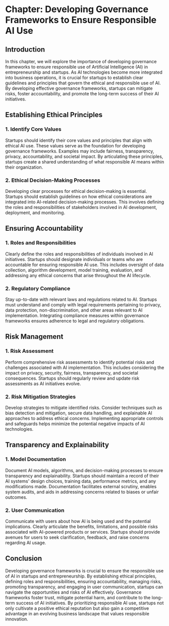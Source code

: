 Chapter: Developing Governance Frameworks to Ensure Responsible AI Use
======================================================================

Introduction
------------

In this chapter, we will explore the importance of developing governance frameworks to ensure responsible use of Artificial Intelligence (AI) in entrepreneurship and startups. As AI technologies become more integrated into business operations, it is crucial for startups to establish clear guidelines and principles that govern the ethical and responsible use of AI. By developing effective governance frameworks, startups can mitigate risks, foster accountability, and promote the long-term success of their AI initiatives.

Establishing Ethical Principles
-------------------------------

### 1. Identify Core Values

Startups should identify their core values and principles that align with ethical AI use. These values serve as the foundation for developing governance frameworks. Examples may include fairness, transparency, privacy, accountability, and societal impact. By articulating these principles, startups create a shared understanding of what responsible AI means within their organization.

### 2. Ethical Decision-Making Processes

Developing clear processes for ethical decision-making is essential. Startups should establish guidelines on how ethical considerations are integrated into AI-related decision-making processes. This involves defining the roles and responsibilities of stakeholders involved in AI development, deployment, and monitoring.

Ensuring Accountability
-----------------------

### 1. Roles and Responsibilities

Clearly define the roles and responsibilities of individuals involved in AI initiatives. Startups should designate individuals or teams who are accountable for ensuring responsible AI use. This includes oversight of data collection, algorithm development, model training, evaluation, and addressing any ethical concerns that arise throughout the AI lifecycle.

### 2. Regulatory Compliance

Stay up-to-date with relevant laws and regulations related to AI. Startups must understand and comply with legal requirements pertaining to privacy, data protection, non-discrimination, and other areas relevant to AI implementation. Integrating compliance measures within governance frameworks ensures adherence to legal and regulatory obligations.

Risk Management
---------------

### 1. Risk Assessment

Perform comprehensive risk assessments to identify potential risks and challenges associated with AI implementation. This includes considering the impact on privacy, security, fairness, transparency, and societal consequences. Startups should regularly review and update risk assessments as AI initiatives evolve.

### 2. Risk Mitigation Strategies

Develop strategies to mitigate identified risks. Consider techniques such as bias detection and mitigation, secure data handling, and explainable AI approaches to address ethical concerns. Implementing appropriate controls and safeguards helps minimize the potential negative impacts of AI technologies.

Transparency and Explainability
-------------------------------

### 1. Model Documentation

Document AI models, algorithms, and decision-making processes to ensure transparency and explainability. Startups should maintain a record of their AI systems' design choices, training data, performance metrics, and any modifications made. Documentation facilitates external scrutiny, enables system audits, and aids in addressing concerns related to biases or unfair outcomes.

### 2. User Communication

Communicate with users about how AI is being used and the potential implications. Clearly articulate the benefits, limitations, and possible risks associated with AI-powered products or services. Startups should provide avenues for users to seek clarification, feedback, and raise concerns regarding AI usage.

Conclusion
----------

Developing governance frameworks is crucial to ensure the responsible use of AI in startups and entrepreneurship. By establishing ethical principles, defining roles and responsibilities, ensuring accountability, managing risks, promoting transparency, and engaging in user communication, startups can navigate the opportunities and risks of AI effectively. Governance frameworks foster trust, mitigate potential harm, and contribute to the long-term success of AI initiatives. By prioritizing responsible AI use, startups not only cultivate a positive ethical reputation but also gain a competitive advantage in an evolving business landscape that values responsible innovation.
